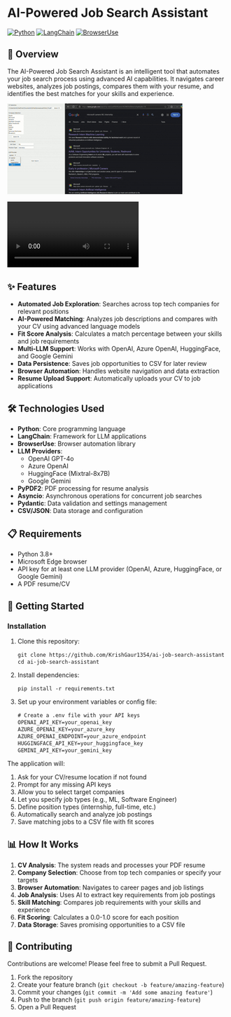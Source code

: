 # AI-Powered Job Search Assistant

[![Python](https://img.shields.io/badge/Python-3.8%2B-blue)](https://www.python.org/)
[![LangChain](https://img.shields.io/badge/LangChain-Latest-green)](https://www.langchain.com/)
[![BrowserUse](https://img.shields.io/badge/BrowserUse-Latest-orange)](https://docs.browser-use.com/)

## 🚀 Overview

The AI-Powered Job Search Assistant is an intelligent tool that automates your job search process using advanced AI capabilities. It navigates career websites, analyzes job postings, compares them with your resume, and identifies the best matches for your skills and experience.

![Demo](./demo.gif)

![Job Search Demo](./demo.mp4)

## ✨ Features

- **Automated Job Exploration**: Searches across top tech companies for relevant positions
- **AI-Powered Matching**: Analyzes job descriptions and compares with your CV using advanced language models
- **Fit Score Analysis**: Calculates a match percentage between your skills and job requirements
- **Multi-LLM Support**: Works with OpenAI, Azure OpenAI, HuggingFace, and Google Gemini
- **Data Persistence**: Saves job opportunities to CSV for later review
- **Browser Automation**: Handles website navigation and data extraction
- **Resume Upload Support**: Automatically uploads your CV to job applications

## 🛠️ Technologies Used

- **Python**: Core programming language
- **LangChain**: Framework for LLM applications
- **BrowserUse**: Browser automation library
- **LLM Providers**:
  - OpenAI GPT-4o
  - Azure OpenAI
  - HuggingFace (Mixtral-8x7B)
  - Google Gemini
- **PyPDF2**: PDF processing for resume analysis
- **Asyncio**: Asynchronous operations for concurrent job searches
- **Pydantic**: Data validation and settings management
- **CSV/JSON**: Data storage and configuration

## 📋 Requirements

- Python 3.8+
- Microsoft Edge browser
- API key for at least one LLM provider (OpenAI, Azure, HuggingFace, or Google Gemini)
- A PDF resume/CV

## 🚀 Getting Started

### Installation

1. Clone this repository:
   ```
   git clone https://github.com/KrishGaur1354/ai-job-search-assistant
   cd ai-job-search-assistant
   ```

2. Install dependencies:
   ```
   pip install -r requirements.txt
   ```

3. Set up your environment variables or config file:
   ```
   # Create a .env file with your API keys
   OPENAI_API_KEY=your_openai_key
   AZURE_OPENAI_KEY=your_azure_key
   AZURE_OPENAI_ENDPOINT=your_azure_endpoint
   HUGGINGFACE_API_KEY=your_huggingface_key
   GEMINI_API_KEY=your_gemini_key
   ```

The application will:
1. Ask for your CV/resume location if not found
2. Prompt for any missing API keys
3. Allow you to select target companies
4. Let you specify job types (e.g., ML, Software Engineer)
5. Define position types (internship, full-time, etc.)
6. Automatically search and analyze job postings
7. Save matching jobs to a CSV file with fit scores

## 📊 How It Works

1. **CV Analysis**: The system reads and processes your PDF resume
2. **Company Selection**: Choose from top tech companies or specify your targets
3. **Browser Automation**: Navigates to career pages and job listings
4. **Job Analysis**: Uses AI to extract key requirements from job postings
5. **Skill Matching**: Compares job requirements with your skills and experience
6. **Fit Scoring**: Calculates a 0.0-1.0 score for each position
7. **Data Storage**: Saves promising opportunities to a CSV file

## 🔄 Contributing

Contributions are welcome! Please feel free to submit a Pull Request.

1. Fork the repository
2. Create your feature branch (`git checkout -b feature/amazing-feature`)
3. Commit your changes (`git commit -m 'Add some amazing feature'`)
4. Push to the branch (`git push origin feature/amazing-feature`)
5. Open a Pull Request
